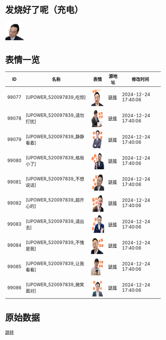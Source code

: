 # 发烧好了呢（充电）

<img src="./cover.png" height="60" alt="cover" />

# 表情一览

|ID|名称|表情|源地址|修改时间|
|----|----|----|----|----|
|99077|[UPOWER_520097839_吃惊]|<img src="./pic/099077_%5BUPOWER_520097839_吃惊%5D.png" height="60" alt="吃惊"/>|[链接](https://i0.hdslb.com/bfs/garb/639aadbd42fdd98e79da44a9cc3e8f1c27dadbd4.png)|2024-12-24 17:40:06|
|99078|[UPOWER_520097839_请勿打扰]|<img src="./pic/099078_%5BUPOWER_520097839_请勿打扰%5D.png" height="60" alt="请勿打扰"/>|[链接](https://i0.hdslb.com/bfs/garb/625d9756bc33bcd485fe722bf8c8e2f1b21d2d77.png)|2024-12-24 17:40:06|
|99079|[UPOWER_520097839_静静看着]|<img src="./pic/099079_%5BUPOWER_520097839_静静看着%5D.png" height="60" alt="静静看着"/>|[链接](https://i0.hdslb.com/bfs/garb/ee340108ea581e1caaaad570ebf1d3343c4130b0.png)|2024-12-24 17:40:06|
|99080|[UPOWER_520097839_格局小了]|<img src="./pic/099080_%5BUPOWER_520097839_格局小了%5D.png" height="60" alt="格局小了"/>|[链接](https://i0.hdslb.com/bfs/garb/d5a43f27262a5950a75ba94260ab3442cc868c04.png)|2024-12-24 17:40:06|
|99081|[UPOWER_520097839_不想说话]|<img src="./pic/099081_%5BUPOWER_520097839_不想说话%5D.png" height="60" alt="不想说话"/>|[链接](https://i0.hdslb.com/bfs/garb/b471101554610f376a4dfea103d818abfd831005.png)|2024-12-24 17:40:06|
|99082|[UPOWER_520097839_超开心的]|<img src="./pic/099082_%5BUPOWER_520097839_超开心的%5D.png" height="60" alt="超开心的"/>|[链接](https://i0.hdslb.com/bfs/garb/2d5add9d0eeea378f1253ac136dce2e2cf50a463.png)|2024-12-24 17:40:06|
|99083|[UPOWER_520097839_请出去]|<img src="./pic/099083_%5BUPOWER_520097839_请出去%5D.png" height="60" alt="请出去"/>|[链接](https://i0.hdslb.com/bfs/garb/bbfed1ab8a9d6af3ae310a736d641c9166c6021e.png)|2024-12-24 17:40:06|
|99084|[UPOWER_520097839_不愧是我]|<img src="./pic/099084_%5BUPOWER_520097839_不愧是我%5D.png" height="60" alt="不愧是我"/>|[链接](https://i0.hdslb.com/bfs/garb/c8543e3841664d348b607777ab98f20848bb465c.png)|2024-12-24 17:40:06|
|99085|[UPOWER_520097839_让我看看]|<img src="./pic/099085_%5BUPOWER_520097839_让我看看%5D.png" height="60" alt="让我看看"/>|[链接](https://i0.hdslb.com/bfs/garb/1da0c568c7a683a3329ac04997dc3bf2563e5d24.png)|2024-12-24 17:40:06|
|99086|[UPOWER_520097839_微笑面对]|<img src="./pic/099086_%5BUPOWER_520097839_微笑面对%5D.png" height="60" alt="微笑面对"/>|[链接](https://i0.hdslb.com/bfs/garb/7ce11e617805859f652513d910d24b713b89242f.png)|2024-12-24 17:40:06|

# 原始数据

[跳转](./raw.json)

